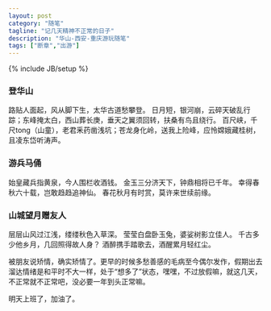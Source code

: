 ```yaml
---
layout: post
category: "随笔"
tagline: "记几天精神不正常的日子"
description: "华山-西安-重庆游玩随笔"
tags: ["断章","出游"]
---
```

{% include JB/setup %}

### 登华山
路贴人面起，风从脚下生，太华古道愁攀登。
日月短，银河崩，云碎天破乱行踪；东峰掩太白，西山葬长庚，垂天之翼须回转，扶桑有鸟且绕行。
百尺峡，千尺tong（山童），老君釆药凿浅坑；苍龙身化岭，送我上险峰，应怜嫦娥藏桂树，且凌东岱听涛声。

### 游兵马俑
始皇藏兵指黄泉，今人围栏收酒钱。
金玉三分济天下，钟鼎相将已千年。
幸得春秋六十载，岂敢趋趋追神仙。
春花秋月有时赏，莫许来世续前缘。


### 山城望月赠友人
层层山风过江浅，缕缕秋色入草深。
莹莹白盘卧玉兔，婆娑树影立佳人。
千古多少他乡月，几回照得故人身？
酒醉携手踏歌去，酒醒累月轻红尘。


被朋友说矫情，确实矫情了。更早的时候多愁善感的毛病至今偶尔发作，假期出去溜达情绪是和平时不大一样，处于“想多了”状态，嘿嘿，不过放假嘛，就这几天，不正常就不正常吧，没必要一年到头正常嘛。

明天上班了，加油了。
